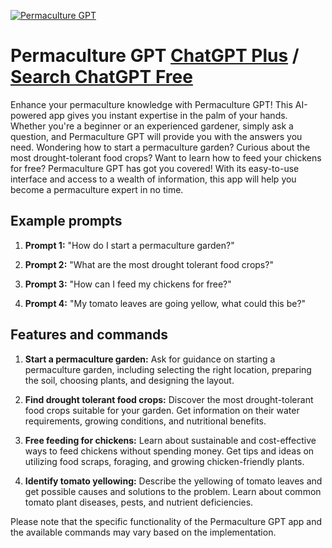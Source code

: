 
[![Permaculture GPT](https://files.oaiusercontent.com/file-Ng2oCJXLK8jvlwDDFO8I92hY?se=2123-10-17T12%3A32%3A44Z&sp=r&sv=2021-08-06&sr=b&rscc=max-age%3D31536000%2C%20immutable&rscd=attachment%3B%20filename%3Db67d4367-862c-40ca-bd5b-60996578acd7.png&sig=3/AjCFo6Wsfuj0cHlmPYi3%2BJnInPh5P3T2sJwWk4EX8%3D)](https://chat.openai.com/g/g-y8BV6typ7-permaculture-gpt)

# Permaculture GPT [ChatGPT Plus](https://chat.openai.com/g/g-y8BV6typ7-permaculture-gpt) / [Search ChatGPT Free](https://gptcall.net/index.html#/?search=Permaculture%20GPT)

Enhance your permaculture knowledge with Permaculture GPT! This AI-powered app gives you instant expertise in the palm of your hands. Whether you're a beginner or an experienced gardener, simply ask a question, and Permaculture GPT will provide you with the answers you need. Wondering how to start a permaculture garden? Curious about the most drought-tolerant food crops? Want to learn how to feed your chickens for free? Permaculture GPT has got you covered! With its easy-to-use interface and access to a wealth of information, this app will help you become a permaculture expert in no time.

## Example prompts

1. **Prompt 1:** "How do I start a permaculture garden?"

2. **Prompt 2:** "What are the most drought tolerant food crops?"

3. **Prompt 3:** "How can I feed my chickens for free?"

4. **Prompt 4:** "My tomato leaves are going yellow, what could this be?"

## Features and commands

1. **Start a permaculture garden:** Ask for guidance on starting a permaculture garden, including selecting the right location, preparing the soil, choosing plants, and designing the layout.

2. **Find drought tolerant food crops:** Discover the most drought-tolerant food crops suitable for your garden. Get information on their water requirements, growing conditions, and nutritional benefits.

3. **Free feeding for chickens:** Learn about sustainable and cost-effective ways to feed chickens without spending money. Get tips and ideas on utilizing food scraps, foraging, and growing chicken-friendly plants.

4. **Identify tomato yellowing:** Describe the yellowing of tomato leaves and get possible causes and solutions to the problem. Learn about common tomato plant diseases, pests, and nutrient deficiencies.

Please note that the specific functionality of the Permaculture GPT app and the available commands may vary based on the implementation.



